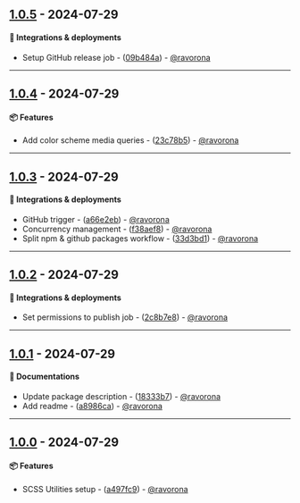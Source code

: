 ## [1.0.5](https://github.com/ravorona/utils-scss/compare/1.0.4..1.0.5) - 2024-07-29
#### 🚀 Integrations & deployments
- Setup GitHub release job - ([09b484a](https://github.com/ravorona/utils-scss/commit/09b484ae9be93d97eda9ffc1e649d5f6b9569bcf)) - [@ravorona](https://github.com/ravorona)

- - -

## [1.0.4](https://github.com/ravorona/utils-scss/compare/1.0.3..1.0.4) - 2024-07-29
#### 📦 Features
- Add color scheme media queries - ([23c78b5](https://github.com/ravorona/utils-scss/commit/23c78b56c02da31d7b60b261d38d41347f41ffda)) - [@ravorona](https://github.com/ravorona)

- - -

## [1.0.3](https://github.com/ravorona/utils-scss/compare/1.0.2..1.0.3) - 2024-07-29
#### 🚀 Integrations & deployments
- GitHub trigger - ([a66e2eb](https://github.com/ravorona/utils-scss/commit/a66e2eb4a84662dd1d84d4908f95b7fa5553b401)) - [@ravorona](https://github.com/ravorona)
- Concurrency management - ([f38aef8](https://github.com/ravorona/utils-scss/commit/f38aef812aeba37fdbd8fdbf1cb5782c8335fe89)) - [@ravorona](https://github.com/ravorona)
- Split npm & github packages workflow - ([33d3bd1](https://github.com/ravorona/utils-scss/commit/33d3bd163ffd92d3c56e5d1933ae80d884848b1d)) - [@ravorona](https://github.com/ravorona)

- - -

## [1.0.2](https://github.com/ravorona/utils-scss/compare/1.0.1..1.0.2) - 2024-07-29
#### 🚀 Integrations & deployments
- Set permissions to publish job - ([2c8b7e8](https://github.com/ravorona/utils-scss/commit/2c8b7e8592f787cba58a575a13314a7946a5e85a)) - [@ravorona](https://github.com/ravorona)

- - -

## [1.0.1](https://github.com/ravorona/utils-scss/compare/1.0.0..1.0.1) - 2024-07-29
#### 📔 Documentations
- Update package description - ([18333b7](https://github.com/ravorona/utils-scss/commit/18333b7dcc51a8a7950923fd3849a848b79b6a16)) - [@ravorona](https://github.com/ravorona)
- Add readme - ([a8986ca](https://github.com/ravorona/utils-scss/commit/a8986caf6d81b8c44677b99f98056ff7758ba0dc)) - [@ravorona](https://github.com/ravorona)

- - -

## [1.0.0](https://github.com/ravorona/utils-scss/compare/a497fc930f9dc7bc704ab6daa8ababc6685e6cab..1.0.0) - 2024-07-29
#### 📦 Features
- SCSS Utilities setup - ([a497fc9](https://github.com/ravorona/utils-scss/commit/a497fc930f9dc7bc704ab6daa8ababc6685e6cab)) - [@ravorona](https://github.com/ravorona)



